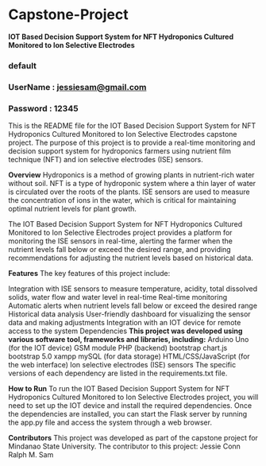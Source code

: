 # Capstone-Project
**IOT Based Decision Support System for NFT Hydroponics Cultured Monitored to Ion Selective Electrodes**
### default
### UserName : jessiesam@gmail.com
### Password : 12345


This is the README file for the IOT Based Decision Support System for NFT Hydroponics Cultured Monitored to Ion Selective Electrodes capstone project. The purpose of this project is to provide a real-time monitoring and decision support system for hydroponics farmers using nutrient film technique (NFT) and ion selective electrodes (ISE) sensors.

**Overview**
Hydroponics is a method of growing plants in nutrient-rich water without soil. NFT is a type of hydroponic system where a thin layer of water is circulated over the roots of the plants. ISE sensors are used to measure the concentration of ions in the water, which is critical for maintaining optimal nutrient levels for plant growth.

The IOT Based Decision Support System for NFT Hydroponics Cultured Monitored to Ion Selective Electrodes project provides a platform for monitoring the ISE sensors in real-time, alerting the farmer when the nutrient levels fall below or exceed the desired range, and providing recommendations for adjusting the nutrient levels based on historical data.

**Features**
The key features of this project include:

Integration with ISE sensors to measure temperature, acidity, total dissolved solids, water flow and water level in real-time
Real-time monitoring
Automatic alerts when nutrient levels fall below or exceed the desired range
Historical data analysis
User-friendly dashboard for visualizing the sensor data and making adjustments
Integration with an IOT device for remote access to the system
Dependencies
**This project was developed using various software tool, frameworks and libraries, including:**
Arduino Uno (for the IOT device)
GSM module
PHP (backend)
bootstrap
chart.js
bootstrap 5.0
xampp
mySQL (for data storage)
HTML/CSS/JavaScript (for the web interface)
Ion selective electrodes (ISE) sensors
The specific versions of each dependency are listed in the requirements.txt file.

**How to Run**
To run the IOT Based Decision Support System for NFT Hydroponics Cultured Monitored to Ion Selective Electrodes project, you will need to set up the IOT device and install the required dependencies. Once the dependencies are installed, you can start the Flask server by running the app.py file and access the system through a web browser.

**Contributors**
This project was developed as part of the capstone project for Mindanao State University. The contributor to this project:
Jessie Conn Ralph M. Sam
